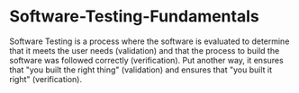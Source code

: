 # Software-Testing-Fundamentals
Software Testing is a process where the software is evaluated to determine that it meets the user needs (validation) and that the process to build the software was followed correctly (verification).  Put another way, it ensures that "you built the right thing" (validation) and ensures that "you built it right" (verification).  

